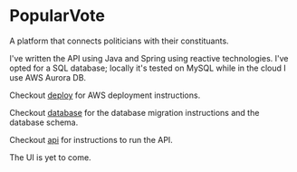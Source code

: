 # PopularVote
A platform that connects politicians with their constituants.

I've written the API using Java and Spring using reactive technologies. I've opted for a SQL database; locally it's tested on MySQL while in the cloud I use AWS Aurora DB.

Checkout [deploy](/deploy) for AWS deployment instructions.

Checkout [database](/database) for the database migration instructions and the database schema.

Checkout [api](/api) for instructions to run the API.

The UI is yet to come.
